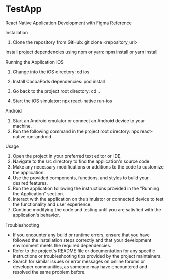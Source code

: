 # TestApp
React Native Application Development with Figma Reference

Installation
1. Clone the repository from GitHub:
git clone <repository_url>

Install project dependencies using npm or yarn:
npm install
or
yarn install

Running the Application
iOS
1. Change into the iOS directory:
cd ios

2. Install CocoaPods dependencies:
pod install

3. Go back to the project root directory:
cd ..

4. Start the iOS simulator:
npx react-native run-ios

Android
1. Start an Android emulator or connect an Android device to your machine.
2. Run the following command in the project root directory:
npx react-native run-android

Usage

1. Open the project in your preferred text editor or IDE.
2. Navigate to the src directory to find the application's source code.
3. Make any necessary modifications or additions to the code to customize the application.
4. Use the provided components, functions, and styles to build your desired features.
5. Run the application following the instructions provided in the "Running the Application" section.
6. Interact with the application on the simulator or connected device to test the functionality and user experience.
7. Continue modifying the code and testing until you are satisfied with the application's behavior.

Troubleshooting
- If you encounter any build or runtime errors, ensure that you have followed the installation steps correctly and that your development environment meets the required dependencies.
- Refer to the project's README file or documentation for any specific instructions or troubleshooting tips provided by the project maintainers.
- Search for similar issues or error messages on online forums or developer communities, as someone may have encountered and resolved the same problem before.
